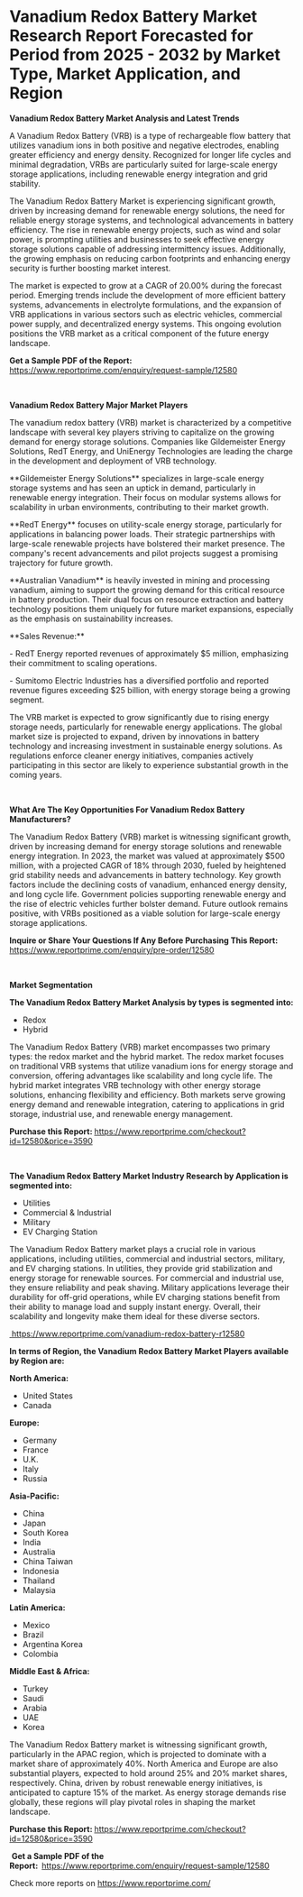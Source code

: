 <p><h1>Vanadium Redox Battery Market Research Report Forecasted for Period from 2025 -  2032 by Market Type, Market Application, and Region</h1></p><p><strong>Vanadium Redox Battery Market Analysis and Latest Trends</strong></p>
<p><p>A Vanadium Redox Battery (VRB) is a type of rechargeable flow battery that utilizes vanadium ions in both positive and negative electrodes, enabling greater efficiency and energy density. Recognized for longer life cycles and minimal degradation, VRBs are particularly suited for large-scale energy storage applications, including renewable energy integration and grid stability.</p><p>The Vanadium Redox Battery Market is experiencing significant growth, driven by increasing demand for renewable energy solutions, the need for reliable energy storage systems, and technological advancements in battery efficiency. The rise in renewable energy projects, such as wind and solar power, is prompting utilities and businesses to seek effective energy storage solutions capable of addressing intermittency issues. Additionally, the growing emphasis on reducing carbon footprints and enhancing energy security is further boosting market interest.</p><p>The market is expected to grow at a CAGR of 20.00% during the forecast period. Emerging trends include the development of more efficient battery systems, advancements in electrolyte formulations, and the expansion of VRB applications in various sectors such as electric vehicles, commercial power supply, and decentralized energy systems. This ongoing evolution positions the VRB market as a critical component of the future energy landscape.</p></p>
<p><strong>Get a Sample PDF of the Report:&nbsp;</strong> <a href="https://www.reportprime.com/enquiry/request-sample/12580?utm_campaign=3249&utm_medium=2&utm_source=Github&utm_content=ia&utm_term=19032025&utm_id=vanadium-redox-battery">https://www.reportprime.com/enquiry/request-sample/12580</a></p>
<p>&nbsp;</p>
<p><strong>Vanadium Redox Battery Major Market Players</strong></p>
<p><p>The vanadium redox battery (VRB) market is characterized by a competitive landscape with several key players striving to capitalize on the growing demand for energy storage solutions. Companies like Gildemeister Energy Solutions, RedT Energy, and UniEnergy Technologies are leading the charge in the development and deployment of VRB technology.</p><p>**Gildemeister Energy Solutions** specializes in large-scale energy storage systems and has seen an uptick in demand, particularly in renewable energy integration. Their focus on modular systems allows for scalability in urban environments, contributing to their market growth.</p><p>**RedT Energy** focuses on utility-scale energy storage, particularly for applications in balancing power loads. Their strategic partnerships with large-scale renewable projects have bolstered their market presence. The company's recent advancements and pilot projects suggest a promising trajectory for future growth.</p><p>**Australian Vanadium** is heavily invested in mining and processing vanadium, aiming to support the growing demand for this critical resource in battery production. Their dual focus on resource extraction and battery technology positions them uniquely for future market expansions, especially as the emphasis on sustainability increases.</p><p>**Sales Revenue:** </p><p>- RedT Energy reported revenues of approximately $5 million, emphasizing their commitment to scaling operations.</p><p>- Sumitomo Electric Industries has a diversified portfolio and reported revenue figures exceeding $25 billion, with energy storage being a growing segment.</p><p>The VRB market is expected to grow significantly due to rising energy storage needs, particularly for renewable energy applications. The global market size is projected to expand, driven by innovations in battery technology and increasing investment in sustainable energy solutions. As regulations enforce cleaner energy initiatives, companies actively participating in this sector are likely to experience substantial growth in the coming years.</p></p>
<p>&nbsp;</p>
<p><strong>What Are The Key Opportunities For Vanadium Redox Battery Manufacturers?</strong></p>
<p><p>The Vanadium Redox Battery (VRB) market is witnessing significant growth, driven by increasing demand for energy storage solutions and renewable energy integration. In 2023, the market was valued at approximately $500 million, with a projected CAGR of 18% through 2030, fueled by heightened grid stability needs and advancements in battery technology. Key growth factors include the declining costs of vanadium, enhanced energy density, and long cycle life. Government policies supporting renewable energy and the rise of electric vehicles further bolster demand. Future outlook remains positive, with VRBs positioned as a viable solution for large-scale energy storage applications.</p></p>
<p><strong>Inquire or Share Your Questions If Any Before Purchasing This Report:</strong> <a href="https://www.reportprime.com/enquiry/pre-order/12580?utm_campaign=3249&utm_medium=2&utm_source=Github&utm_content=ia&utm_term=19032025&utm_id=vanadium-redox-battery">https://www.reportprime.com/enquiry/pre-order/12580</a></p>
<p>&nbsp;</p>
<p><strong>Market Segmentation</strong></p>
<p><strong>The Vanadium Redox Battery Market Analysis by types is segmented into:</strong></p>
<p><ul><li>Redox</li><li>Hybrid</li></ul></p>
<p><p>The Vanadium Redox Battery (VRB) market encompasses two primary types: the redox market and the hybrid market. The redox market focuses on traditional VRB systems that utilize vanadium ions for energy storage and conversion, offering advantages like scalability and long cycle life. The hybrid market integrates VRB technology with other energy storage solutions, enhancing flexibility and efficiency. Both markets serve growing energy demand and renewable integration, catering to applications in grid storage, industrial use, and renewable energy management.</p></p>
<p><strong>Purchase this Report:&nbsp;</strong><a href="https://www.reportprime.com/checkout?id=12580&price=3590&utm_campaign=3249&utm_medium=2&utm_source=Github&utm_content=ia&utm_term=19032025&utm_id=vanadium-redox-battery">https://www.reportprime.com/checkout?id=12580&price=3590</a></p>
<p>&nbsp;</p>
<p><strong>The Vanadium Redox Battery Market Industry Research by Application is segmented into:</strong></p>
<p><ul><li>Utilities</li><li>Commercial & Industrial</li><li>Military</li><li>EV Charging Station</li></ul></p>
<p><p>The Vanadium Redox Battery market plays a crucial role in various applications, including utilities, commercial and industrial sectors, military, and EV charging stations. In utilities, they provide grid stabilization and energy storage for renewable sources. For commercial and industrial use, they ensure reliability and peak shaving. Military applications leverage their durability for off-grid operations, while EV charging stations benefit from their ability to manage load and supply instant energy. Overall, their scalability and longevity make them ideal for these diverse sectors.</p></p>
<p><a href="https://www.reportprime.com/vanadium-redox-battery-r12580?utm_campaign=3249&utm_medium=2&utm_source=Github&utm_content=ia&utm_term=19032025&utm_id=vanadium-redox-battery">&nbsp;https://www.reportprime.com/vanadium-redox-battery-r12580</a></p>
<p><strong>In terms of Region, the Vanadium Redox Battery Market Players available by Region are:</strong></p>
<p>
    <p> <strong> North America: </strong>
        <ul>
            <li>United States</li>
            <li>Canada</li>
        </ul>
        </p> 
    <p> <strong> Europe: </strong>
        <ul>
            <li>Germany</li>
            <li>France</li>
            <li>U.K.</li>
            <li>Italy</li>
            <li>Russia</li>
        </ul>
        </p> 
    <p> <strong> Asia-Pacific: </strong>
        <ul>
            <li>China</li>
            <li>Japan</li>
            <li>South Korea</li>
            <li>India</li>
            <li>Australia</li>
            <li>China Taiwan</li>
            <li>Indonesia</li>
            <li>Thailand</li>
            <li>Malaysia</li>
        </ul>
        </p> 
    <p> <strong> Latin America: </strong>
        <ul>
            <li>Mexico</li>
            <li>Brazil</li>
            <li>Argentina Korea</li>
            <li>Colombia</li>
        </ul>
        </p> 
    <p> <strong> Middle East & Africa: </strong>
        <ul>
            <li>Turkey</li>
            <li>Saudi</li>
            <li>Arabia</li>
            <li>UAE</li>
            <li>Korea</li>
        </ul>
    </p>
    </p>
<p><p>The Vanadium Redox Battery market is witnessing significant growth, particularly in the APAC region, which is projected to dominate with a market share of approximately 40%. North America and Europe are also substantial players, expected to hold around 25% and 20% market shares, respectively. China, driven by robust renewable energy initiatives, is anticipated to capture 15% of the market. As energy storage demands rise globally, these regions will play pivotal roles in shaping the market landscape.</p></p>
<p><strong>Purchase this Report: </strong><a href="https://www.reportprime.com/checkout?id=12580&price=3590&utm_campaign=3249&utm_medium=2&utm_source=Github&utm_content=ia&utm_term=19032025&utm_id=vanadium-redox-battery">https://www.reportprime.com/checkout?id=12580&price=3590</a></p>
<p>&nbsp;<strong>Get a Sample PDF of the Report:&nbsp;&nbsp;</strong><a href="https://www.reportprime.com/enquiry/request-sample/12580?utm_campaign=3249&utm_medium=2&utm_source=Github&utm_content=ia&utm_term=19032025&utm_id=vanadium-redox-battery">https://www.reportprime.com/enquiry/request-sample/12580</a></p>
<p><strong></strong></p>
<p>Check more reports on <a href="https://www.reportprime.com/?utm_campaign=3249&utm_medium=2&utm_source=Github&utm_content=ia&utm_term=19032025&utm_id=vanadium-redox-battery">https://www.reportprime.com/</a></p>